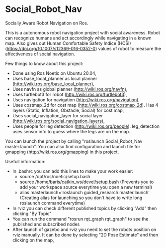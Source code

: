 # Social_Robot_Nav
Socially Aware Robot Navigation on Ros.

This is a autonomous robot navigation project with social awareness. Robot can recognize humans and act accordingly while navigating in a known map. Also gives out Human Comfortable Safety Indice (HCSI) (https://doi.org/10.1007/s12369-016-0352-0) values of robot to measure the affectiveness of social navigation.


Few things to know about this project:
  - Done using Ros Noetic on Ubuntu 20.04,
  - Uses base_local_planner as local planner (http://wiki.ros.org/base_local_planner),
  - Uses navfn as global planner (http://wiki.ros.org/navfn),
  - Uses turtlebot3 for robot (http://wiki.ros.org/turtlebot3),
  - Uses navigation for navigation (http://wiki.ros.org/navigation),
  - Uses costmap_2d for cost map (http://wiki.ros.org/costmap_2d). Has 4 layers (Static, Inflation, Obstacle, Social) for cost map,
  - Uses social_navigation_layer for social layer  (http://wiki.ros.org/social_navigation_layers),
  - Uses people for leg detection (http://wiki.ros.org/people). leg_detection uses sensor info to guess where the legs are on the map.

You can launch the project by calling "roslaunch Social_Robot_Nav master.launch". You can also find configuration and launch file for gmapping (http://wiki.ros.org/gmapping) in this project. 

Usefull information:
  - In .bashrc you can add this lines to make your work easier:
    - source /opt/ros/noetic/setup.bash
    - source /home/baris/catkin_ws/devel/setup.bash (Prevents you to add your workspace source everytime you open a new terminal)
    - alias masterlaunch='roslaunch guided_research master.launch' (Creating alias for launching so you don't have to write long roslaunch command everytime)
  - In rviz you can check different published topics by clicking "Add" then clicking "By Topic"
  - You can run the command "rosrun rqt_graph rqt_graph" to see the published and subscribed nodes
  - After launch of gazebo and rviz you need to set the robots position on rviz manually. It can be done by selecting "2D Pose Estimate" and then clicking on the map,
